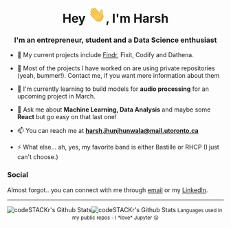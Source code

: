 <h1 align="center">Hey <img src="Hi.gif" width="40px" />, I'm Harsh</h1>
<h3 align="center">I'm an entrepreneur, student and a Data Science enthusiast </h3>

- 🔭 My current projects include [Findr](https://findrapp.ca/), Fixit, Codify and Dathena.

- 🌱 Most of the projects I have worked on are using private repositories (yeah, bummer!). Contact me, if you want more information about them

- 👯 I'm currently learning to build models for **audio processing** for an upcoming project in March.

- 💬 Ask me about **Machine Learning, Data Analysis** and maybe some **React** but go easy on that last one!

- 📫 You can reach me at **harsh.jhunjhunwala@mail.utoronto.ca**

- ⚡ What else... ah, yes, my favorite band is either Bastille or RHCP (I just can't choose.)

### Social
Almost forgot.. you can connect with me through [email](harsh.jhunjhunwala@mail.utoronto.ca) or my [LinkedIn](https://www.linkedin.com/in/harsh-jhunjhunwala/).





<hr />
  <img align="left" alt="codeSTACKr's Github Stats" src="https://github-readme-stats.codestackr.vercel.app/api?username=Harsh-2420&show_icons=true&hide_border=true&theme=radical" />
  <img align="left" alt="codeSTACKr's Github Stats" src="https://github-readme-stats.codestackr.vercel.app/api/top-langs?username=Harsh-2420&layout=compact&show_icons=true&theme=radical" />

<div align="center">
  <small>Languages used in my public repos - I *love* Jupyter 😛</small>
</div>
